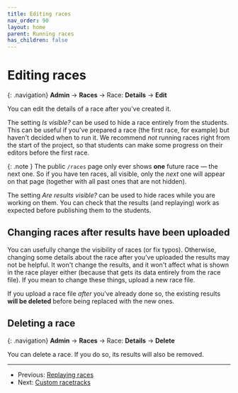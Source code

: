 ```yaml
---
title: Editing races
nav_order: 90
layout: home
parent: Running races
has_children: false
---
```


# Editing races

{: .navigation}
**Admin** → **Races** → Race: **Details** → **Edit**

You can edit the details of a race after you've created it.

The setting _Is visible?_ can be used to hide a race entirely from the students.
This can be useful if you've prepared a race (the first race, for example) but
haven't decided when to run it. We recommend _not_ running races right from the
start of the project, so that students can make some progress on their editors
before the first race.

{: .note }
The public `/races` page only ever shows **one** future race — the next one.
So if you have ten races, all visible, only the _next_ one will appear on that
page (together with all past ones that are not hidden).

The setting _Are results visible?_ can be used to hide races while you are
working on them. You can check that the results (and replaying) work as
expected before publishing them to the students.

## Changing races after results have been uploaded

You can usefully change the visibility of races (or fix typos). Otherwise,
changing some details about the race after you've uploaded the results may not
be helpful. It won't change the results, and it won't affect what is shown in
the race player either (because that gets its data entirely from the race file).
If you mean to change these things, upload a new race file.

If you upload a race file _after_ you've already done so, the existing results 
**will be deleted** before being replaced with the new ones.

## Deleting a race

{: .navigation}
**Admin** → **Races** → Race: **Details** → **Delete**

You can delete a race. If you do so, its results will also be removed.

---

* Previous: [Replaying races](replaying)
* Next: [Custom racetracks](racetracks)
